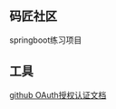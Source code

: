 ## 码匠社区
springboot练习项目

## 工具
[github OAuth授权认证文档](https://developer.github.com/apps/building-oauth-apps/authorizing-oauth-apps/)
